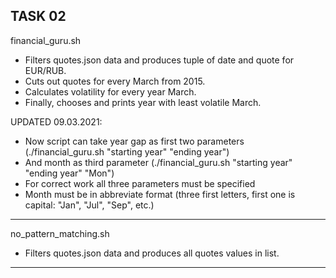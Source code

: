 TASK 02
-----------------------------------------------------------------------------
financial_guru.sh

- Filters quotes.json data and produces tuple of date and quote for EUR/RUB.
- Cuts out quotes for every March from 2015.
- Calculates volatility for every year March.
- Finally, chooses and prints year with least volatile March.

UPDATED 09.03.2021:

- Now script can take year gap as first two parameters (./financial_guru.sh "starting year" "ending year")
- And month as third parameter (./financial_guru.sh "starting year" "ending year" "Mon")
- For correct work all three parameters must be specified
- Month must be in abbreviate format (three first letters, first one is capital: "Jan", "Jul", "Sep", etc.)
-----------------------------------------------------------------------------
no_pattern_matching.sh

- Filters quotes.json data and produces all quotes values in list.
-----------------------------------------------------------------------------

